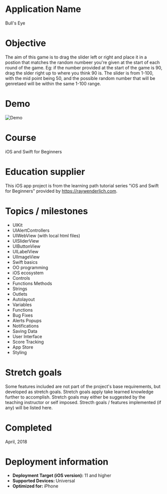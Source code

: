 # Application Name
Bull's Eye

# Objective
The aim of this game is to drag the slider left or right and place it in a postion that matches the random numbeer you're given at the start of each round of the game. Eg: if the number provided at the start of the game is 90, drag the slder right up to where you think 90 is. The slider is from 1-100, with the mid point being 50, and the possible random number that will be genretaed will be within the same 1-100 range.

# Demo
![Demo](Demo_06122019.gif)

# Course
iOS and Swift for Beginners

# Education supplier
This iOS app project is from the learning path tutorial series "iOS and Swift for Beginners" provided by https://raywenderlich.com.

# Topics / milestones

- UIKit
- UIAlertControllers
- UIWebView (with local html files)
- UISliderView
- UIButtonView
- UILabelView
- UIImageView
- Swift basics
- OO programming
- iOS ecosystem
- Controls
- Functions Methods
- Strings
- Outlets
- Autolayout
- Variables
- Functions
- Bug Fixes
- Alerts Popups
- Notifications
- Saving Data
- User Interface
- Score Tracking
- App Store
- Styling



# Stretch goals
Some features included are not part of the project's base requirements, but developed as stretch goals. Stretch goals apply take learned knowledge further to accomplish. Stretch goals may either be suggested by the teaching instructor or self imposed. Strecth goals / features implemented (if any) will be listed here.

# Completed
April, 2018

# Deployment information

- <strong>Deployment Target (iOS version): </strong>11 and higher
- <strong>Supported Devices: </strong>Universal
- <strong>Optimized for: </strong>iPhone
